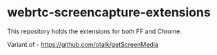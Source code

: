 # webrtc-screencapture-extensions
This repository holds the extensions for both FF and Chrome.


Variant of - https://github.com/otalk/getScreenMedia
